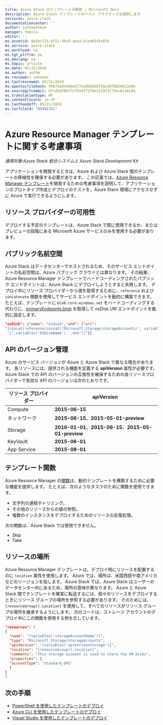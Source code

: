 ```yaml
---
title: Azure Stack のテンプレートの開発 | Microsoft Docs
description: Azure Stack テンプレートのベスト プラクティスを説明します
services: azure-stack
documentationcenter: ''
author: sethmanheim
manager: femila
editor: ''
ms.assetid: 8a5bc713-6f51-49c8-aeed-6ced0145e07b
ms.service: azure-stack
ms.workload: na
ms.tgt_pltfrm: na
ms.devlang: na
ms.topic: article
ms.date: 05/21/2019
ms.author: sethm
ms.reviewer: unknown
ms.lastreviewed: 05/21/2019
ms.openlocfilehash: 9967da0434be577e3db8586f28e3078658623e9b
ms.sourcegitcommit: 6fcd5df8b77e782ef72f0e1419f1f75ec8c16c04
ms.translationtype: HT
ms.contentlocale: ja-JP
ms.lasthandoff: 05/21/2019
ms.locfileid: "65991331"
---
```

# <a name="azure-resource-manager-template-considerations"></a>Azure Resource Manager テンプレートに関する考慮事項

*適用対象:Azure Stack 統合システムと Azure Stack Development Kit*

アプリケーションを開発するときは、Azure および Azure Stack 間のテンプレートの移植性を確保する必要があります。 この記事では、[Azure Resource Manager テンプレート](https://download.microsoft.com/download/E/A/4/EA4017B5-F2ED-449A-897E-BD92E42479CE/Getting_Started_With_Azure_Resource_Manager_white_paper_EN_US.pdf)を開発するための考慮事項を説明して、アプリケーションのプロトタイプ作成とデプロイのテストを、Azure Stack 環境にアクセスせずに Azure で実行できるようにします。

## <a name="resource-provider-availability"></a>リソース プロバイダーの可用性

デプロイする予定のテンプレートは、Azure Stack で既に使用できるか、またはプレビューの段階にある Microsoft Azure サービスのみを使用する必要があります。

## <a name="public-namespaces"></a>パブリック名前空間

Azure Stack はデータセンターでホストされるため、そのサービス エンドポイントの名前空間は、Azure パブリック クラウドとは異なります。 その結果、Azure Resource Manager テンプレートでハードコーディングされたパブリック エンドポイントは、Azure Stack にデプロイしようとすると失敗します。 デプロイ中にリソース プロバイダーから値を取得するために、`reference` および `concatenate` 関数を使用してサービス エンドポイントを動的に構築できます。 たとえば、テンプレートに `blob.core.windows.net` をハードコーディングする代わりに、[primaryEndpoints.blob](https://github.com/Azure/AzureStack-QuickStart-Templates/blob/master/101-vm-windows-create/azuredeploy.json#L175) を取得して *osDisk.URI* エンドポイントを動的に設定します。

```json
"osDisk": {"name": "osdisk","vhd": {"uri":
"[concat(reference(concat('Microsoft.Storage/storageAccounts/', variables('storageAccountName')), '2015-06-15').primaryEndpoints.blob, variables('vmStorageAccountContainerName'),
 '/',variables('OSDiskName'),'.vhd')]"}}
```

## <a name="api-versioning"></a>API のバージョン管理

Azure のサービス バージョンが Azure と Azure Stack で異なる場合があります。 各リソースには、提供される機能を定義する **apiVersion** 属性が必要です。 Azure Stack での API のバージョンの互換性を確保するための各リソースプロバイダーで有効な API のバージョンは次のとおりです。

| リソース プロバイダー | apiVersion |
| --- | --- |
| Compute |**2015-06-15** |
| ネットワーク |**2015-06-15**、**2015-05-01-preview** |
| Storage |**2016-01-01**、**2015-06-15**、**2015-05-01-preview** |
| KeyVault | **2015-06-01** |
| App Service |**2015-08-01** |

## <a name="template-functions"></a>テンプレート関数

Azure Resource Manager の[関数](/azure/azure-resource-manager/resource-group-template-functions)は、動的テンプレートを構築するために必要な機能を提供します。 たとえば、次のようなタスクのために関数を使用できます。

* 文字列の連結やトリミング。
* その他のリソースからの値の参照。
* 複数のインスタンスをデプロイするためのリソースの反復処理。

次の関数は、Azure Stack では使用できません。

* Skip
* Take

## <a name="resource-location"></a>リソースの場所

Azure Resource Manager テンプレートは、デプロイ時にリソースを配置するのに `location` 属性を使用します。 Azure では、場所は、米国西部や南アメリカなどのリージョンを指します。 Azure Stack では、Azure Stack はユーザーのデータセンター内にあるため、場所の意味が異なります。 Azure と Azure Stack 間でテンプレートを確実に転送するには、個々のリソースをデプロイするときにリソース グループの場所を参照する必要があります。 そのためには、`[resourceGroup().Location]` を使用して、すべてのリソースがリソース グループの場所を継承するようにします。 次のコードは、ストレージ アカウントのデプロイ中にこの関数を使用する例を示しています。

```json
"resources": [
{
  "name": "[variables('storageAccountName')]",
  "type": "Microsoft.Storage/storageAccounts",
  "apiVersion": "[variables('apiVersionStorage')]",
  "location": "[resourceGroup().location]",
  "comments": "This storage account is used to store the VM disks",
  "properties": {
  "accountType": "Standard_GRS"
  }
}
]
```

## <a name="next-steps"></a>次の手順

* [PowerShell を使用したテンプレートのデプロイ](azure-stack-deploy-template-powershell.md)
* [Azure CLI を使用したテンプレートのデプロイ](azure-stack-deploy-template-command-line.md)
* [Visual Studio を使用したテンプレートのデプロイ](azure-stack-deploy-template-visual-studio.md)
